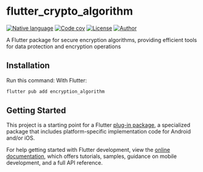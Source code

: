# flutter_crypto_algorithm

[![Native language](https://img.shields.io/badge/native_language-Kotlin_&_Swift-green)](https://pub.dev/packages/flutter_crypto_algorithm)
[![Code cov](https://codecov.io/gh/LamNguyen17/flutter_crypto_algorithm/branch/master/graph/badge.svg)](https://app.codecov.io/github/LamNguyen17/flutter_crypto_algorithm/blob/master/lib)
[![License](https://img.shields.io/badge/license-MIT-8A2BE2)](https://github.com/LamNguyen17/flutter_crypto_algorithm/blob/master/LICENSE)
[![Author](https://img.shields.io/badge/author-Forest_Nguyen-f59642)](https://github.com/LamNguyen17)

A Flutter package for secure encryption algorithms, providing efficient tools for data protection and encryption operations

## Installation
Run this command:
With Flutter:
```sh
flutter pub add encryption_algorithm
```


## Getting Started

This project is a starting point for a Flutter
[plug-in package](https://flutter.dev/developing-packages/),
a specialized package that includes platform-specific implementation code for
Android and/or iOS.

For help getting started with Flutter development, view the
[online documentation](https://flutter.dev/docs), which offers tutorials,
samples, guidance on mobile development, and a full API reference.

